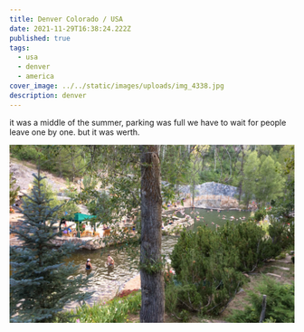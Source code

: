 ```yaml
---
title: Denver Colorado / USA
date: 2021-11-29T16:38:24.222Z
published: true
tags:
  - usa
  - denver
  - america
cover_image: ../../static/images/uploads/img_4338.jpg
description: denver
---
```

it was a middle of the summer, parking was full we have to wait for people leave one by one. but it was werth. 

![](../../static/images/uploads/img_4335.jpg)